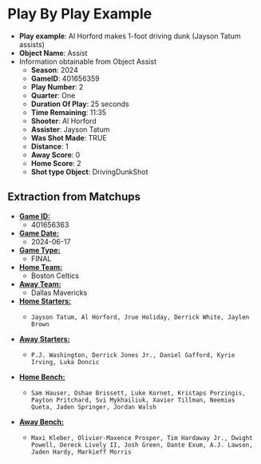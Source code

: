 **<h1> Play By Play Example </h1>**

- **Play example**: Al Horford makes 1-foot driving dunk (Jayson Tatum assists)
-  **Object Name**: Assist
  - Information obtainable from Object Assist
     - **Season**: 2024
     - **GameID**: 401656359
     - **Play Number**: 2
     - **Quarter**: One
     - **Duration Of Play**: 25 seconds
     - **Time Remaining**: 11:35
     - **Shooter**: Al Horford
     - **Assister**: Jayson Tatum
     - **Was Shot Made**: TRUE
     - **Distance**: 1
     - **Away Score**: 0
     - **Home Score**: 2
     - **Shot type Object**: DrivingDunkShot











**<h2>Extraction from Matchups </h2>**


- **<u>Game ID:</u>** 
  -    401656363 
- **<u>Game Date:</u>** 
  -    2024-06-17
- **<u>Game Type:</u>** 
  -    FINAL
- **<u>Home Team:</u>** 
  -    Boston Celtics
- **<u>Away Team:</u>** 
  -    Dallas Mavericks 
- **<u>Home Starters:</u>** 
  -     Jayson Tatum, Al Horford, Jrue Holiday, Derrick White, Jaylen Brown
- **<u>Away Starters:</u>**  
  -     P.J. Washington, Derrick Jones Jr., Daniel Gafford, Kyrie Irving, Luka Doncic 
- **<u>Home Bench:</u>** 
  -     Sam Hauser, Oshae Brissett, Luke Kornet, Kristaps Porzingis, Payton Pritchard, Svi Mykhailiuk, Xavier Tillman, Neemias Queta, Jaden Springer, Jordan Walsh 
- **<u>Away Bench:</u>** 
  -     Maxi Kleber, Olivier-Maxence Prosper, Tim Hardaway Jr., Dwight Powell, Dereck Lively II, Josh Green, Dante Exum, A.J. Lawson, Jaden Hardy, Markieff Morris